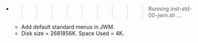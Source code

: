 * >>>>>>>>> Running inst-std-00-jwm.sh ...
  * Add default standard menus in JWM.
  * Disk size = 2681856K. Space Used = 4K.
